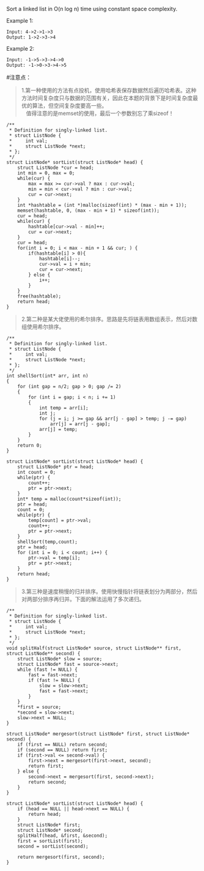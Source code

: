 Sort a linked list in O(n log n) time using constant space complexity.

Example 1:
	
	Input: 4->2->1->3
	Output: 1->2->3->4

Example 2:
	
	Input: -1->5->3->4->0
	Output: -1->0->3->4->5

#注意点：
>1.第一种使用的方法有点投机，使用哈希表保存数据然后遍历哈希表。这种方法时间复杂度只与数据的范围有关，因此在本题的背景下是时间复杂度最优的算法，但空间复杂度要高一些。  
&nbsp;&nbsp;&nbsp;值得注意的是memset的使用，最后一个参数别忘了乘sizeof！
>
	/**
	 * Definition for singly-linked list.
	 * struct ListNode {
	 *     int val;
	 *     struct ListNode *next;
	 * };
	 */
	struct ListNode* sortList(struct ListNode* head) {
	    struct ListNode *cur = head;
	    int min = 0, max = 0;
	    while(cur) {
	        max = max >= cur->val ? max : cur->val;
	        min = min < cur->val ? min : cur->val;
	        cur = cur->next;
	    }
	    int *hashtable = (int *)malloc(sizeof(int) * (max - min + 1));
	    memset(hashtable, 0, (max - min + 1) * sizeof(int));
	    cur = head;
	    while(cur) {
	        hashtable[cur->val - min]++;
	        cur = cur->next;
	    }
	    cur = head;
	    for(int i = 0; i < max - min + 1 && cur; ) {
	        if(hashtable[i] > 0){
	            hashtable[i]--;
	            cur->val = i + min;
	            cur = cur->next;
	        } else {
	            i++;
	        }
	    }
	    free(hashtable);
	    return head;
	}


>2.第二种是某大佬使用的希尔排序。思路是先将链表用数组表示，然后对数组使用希尔排序。


	/**
	 * Definition for singly-linked list.
	 * struct ListNode {
	 *     int val;
	 *     struct ListNode *next;
	 * };
	 */
	int shellSort(int* arr, int n)
	{
	    for (int gap = n/2; gap > 0; gap /= 2)
	    {
	        for (int i = gap; i < n; i += 1)
	        {
	            int temp = arr[i];
	            int j;
	            for (j = i; j >= gap && arr[j - gap] > temp; j -= gap)
	                arr[j] = arr[j - gap];
	            arr[j] = temp;
	        }
	    }
	    return 0;
	}
	
	struct ListNode* sortList(struct ListNode* head) {
	    struct ListNode* ptr = head;
	    int count = 0;
	    while(ptr) {
	        count++;
	        ptr = ptr->next;
	    }
	    int* temp = malloc(count*sizeof(int));
	    ptr = head;
	    count = 0;
	    while(ptr) {
	        temp[count] = ptr->val;
	        count++;
	        ptr = ptr->next;
	    }
	    shellSort(temp,count);
	    ptr = head;
	    for (int i = 0; i < count; i++) {
	        ptr->val = temp[i];
	        ptr = ptr->next;
	    }
	    return head;
	}

>3.第三种是速度稍慢的归并排序。使用快慢指针将链表划分为两部分，然后对两部分排序再归并。下面的解法运用了多次递归。
>
	/**
	 * Definition for singly-linked list.
	 * struct ListNode {
	 *     int val;
	 *     struct ListNode *next;
	 * };
	 */
	void splitHalf(struct ListNode* source, struct ListNode** first, struct ListNode** second) {
	    struct ListNode* slow = source;
	    struct ListNode* fast = source->next;
	    while (fast != NULL) {
	        fast = fast->next;
	        if (fast != NULL) {
	            slow = slow->next;
	            fast = fast->next;
	        }
	    }
	    *first = source;
	    *second = slow->next;
	    slow->next = NULL;
	}
	
	struct ListNode* mergesort(struct ListNode* first, struct ListNode* second) {
	    if (first == NULL) return second;
	    if (second == NULL) return first;
	    if (first->val <= second->val) {
	        first->next = mergesort(first->next, second);
	        return first;
	    } else {
	        second->next = mergesort(first, second->next);
	        return second;
	    }
	}
	
	struct ListNode* sortList(struct ListNode* head) {
	    if (head == NULL || head->next == NULL) {
	        return head;
	    }
	    struct ListNode* first;
	    struct ListNode* second;
	    splitHalf(head, &first, &second);
	    first = sortList(first);
	    second = sortList(second);
	    
	    return mergesort(first, second);
	}


